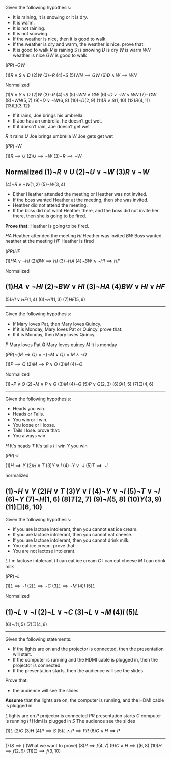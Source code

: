 Given the following hypothesis: 
- It is raining, it is snowing or it is dry. 
- It is warm. 
- It is not raining. 
- It is not snowing. 
- If the weather is nice, then it is good to walk. 
- If the weather is dry and warm, the weather is nice. 
prove that: 
- It is good to walk
$R$ is raining
$S$ is snowing
$D$ is dry
$W$ is warm
$WN$ weather is nice
$GW$ is good to walk

$(PR)\neg GW$

$(1) R \lor S \lor D$
$(2) W$
$(3) \neg R$
$(4)\neg S$
$(5)WN \implies GW$
$(6)D \land W \implies WN$

Normalized

$(1) R \lor S \lor D$
$(2) W$
$(3) \neg R$
$(4)\neg S$
$(5)\neg WN \lor GW$
$(6)\neg D \lor \neg W \lor WN$
$(7)\neg GW$
$(8)\neg WN (5, 7)$
$(9)\neg D \lor \neg W (6, 8)$
$(10)\neg D (2, 9)$
$(11)R \lor S (1, 10)$
$(12)R (4, 11)$
$(13)\Box (3, 12)$

- If it rains, Joe brings his umbrella. 
- If Joe has an umbrella, he doesn’t get wet. 
- If it doesn’t rain, Joe doesn’t get wet

$R$ it rains
$U$ Joe brings umbrella
$W$ Joe gets get wet

$(PR)\neg W$

$(1)R \implies U$
$(2)U \implies \neg W$
$(3)\neg R \implies \neg W$

Normalized
$(1)\neg R \lor U$
$(2)\neg U \lor \neg W$
$(3)R \lor \neg W$
---
$(4)\neg R \lor \neg W(1, 2)$
$(5)\neg W (3,4)$

- Either Heather attended the meeting or Heather was not invited. 
- If the boss wanted Heather at the meeting, then she was invited. 
- Heather did not attend the meeting. 
- If the boss did not want Heather there, and the boss did not invite her there, then she is going to be fired. 

**Prove that:** Heather is going to be fired.

$HA$ Heather attended the meeting
$HI$ Heather was invited
$BW$ Boss wanted heather at the meeting
$HF$ Heather is fired

$(PR)HF$

$(1) HA \lor \neg HI$
$(2)BW \implies HI$
$(3)\neg HA$
$(4)\neg BW \land \neg HI \implies HF$

Normalized

$(1) HA \lor \neg HI$
$(2)\neg BW \lor HI$
$(3)\neg HA$
$(4)BW \lor HI \lor HF$
---
$(5)HI \lor HF (1, 4)$
$(6)\neg HI (1,3)$
$(7)HF (5, 6)$

---

Given the following hypothesis: 
- If Mary loves Pat, then Mary loves Quincy. 
- If it is Monday, Mary loves Pat or Quincy.
prove that: 
- If it is Monday, then Mary loves Quincy.

$P$ Mary loves Pat
$Q$ Mary loves quincy
$M$ It is monday

$(PR)\neg(M \implies Q) = \neg(\neg M \lor Q) = M \land \neg Q$

$(1) P \implies Q$
$(2) M \implies P \lor Q$
$(3) M$
$(4)\neg Q$

Normalized

$(1) \neg P \lor Q$
$(2) \neg M \lor P \lor Q$
$(3) M$
$(4)\neg Q$
$(5)P \lor Q (2,3)$
$(6)Q (1,5)$
$(7)\Box (4,6)$

---

Given the following hypothesis: 
- Heads you win. 
- Heads or Tails. 
- You win or I win. 
- You loose or I loose. 
- Tails I lose.
prove that: 
- You always win

$H$ It's heads
$T$ It's tails
$I$ I win
$Y$ you win

$(PR) \neg I$

$(1) H \implies Y$
$(2) H \lor T$
$(3) Y \lor I$
$(4)\neg Y \lor \neg I$
$(5)T \implies \neg I$

normalized

$(1) \neg H \lor Y$
$(2) H \lor T$
$(3) Y \lor I$
$(4)\neg Y \lor \neg I$
$(5) \neg T \lor \neg I$
$(6)\neg Y$
$(7) \neg H (1, 6)$
$(8)T (2, 7)$
$(9)\neg I (5, 8)$
$(10)Y (3, 9)$
$(11)\Box (6, 10)$
---
Given the following hypothesis: 
- If you are lactose intolerant, then you cannot eat ice cream. 
- If you are lactose intolerant, then you cannot eat cheese. 
- If you are lactose intolerant, then you cannot drink milk. 
- You eat ice cream. 
prove that: 
- You are not lactose intolerant.

$L$ I'm lactose intolerant
$I$ I can eat ice cream
$C$ I can eat cheese
$M$ I can drink milk

$(PR) \neg L$

$(1) L \implies \neg I$
$(2) L \implies \neg C$
$(3) L \implies \neg M$
$(4) I$
$(5) L$

Normalized

$(1) \neg L \lor \neg I$
$(2) \neg L \lor \neg C$
$(3) \neg L \lor \neg M$
$(4) I$
$(5) L$
---
$(6)\neg I (1, 5)$
$(7) \Box (4, 6)$

---

Given the following statements: 
- If the lights are on and the projector is connected, then the presentation will start. 
- If the computer is running and the HDMI cable is plugged in, then the projector is connected. 
- If the presentation starts, then the audience will see the slides. 

Prove that: 
- the audience will see the slides.

**Assume** that the lights are on, the computer is running, and the HDMI cable is plugged in.

$L$ lights are on
$P$ projector is connected
$PR$ presentation starts
$C$ computer is running
$H$ Hdmi is plugged in
$S$ The audience see the slides

$(1) L$
$(2) C$
$(3)H$
$(4)P \implies S$
$(5)L \land P \implies PR$
$(6)C \land H \implies P$

---

$(7)S \implies f$ (What we want to prove)
$(8) P \implies f (4, 7)$ 
$(9)C \land H \implies f (6, 8)$
$(10) H \implies f (2, 9)$
$(11)\Box \implies f (3, 10)$
